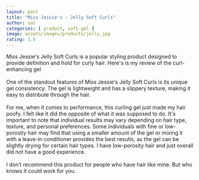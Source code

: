 ```yaml
---
layout: post
title: "Miss Jessie's : Jelly Soft Curls"
author: sal
categories: [ product, soft-gel ]
image: assets/images/products/jelly.jpg
rating: 1.5
---
```


Miss Jessie's Jelly Soft Curls is a popular styling product designed to provide definition and hold for curly hair. Here's is my review of the curl-enhancing gel <br> <br>
One of the standout features of Miss Jessie's Jelly Soft Curls is its unique gel consistency. The gel is lightweight and has a slippery texture, making it easy to distribute through the hair. <br> <br>
For me, when it comes to performance, this curling gel just made my hair poofy. I felt like it did the opposite of what it was supposed to do. It's important to note that individual results may vary depending on hair type, texture, and personal preferences. Some individuals with fine or low-porosity hair may find that using a smaller amount of the gel or mixing it with a leave-in conditioner provides the best results, as the gel can be slightly drying for certain hair types. I have low-porosity hair and just overall did not have a good experience. <br> <br>
I don’t recommend this product for people who have hair like mine. But who knows it could work for you.
